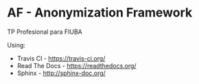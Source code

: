 # AF - Anonymization Framework
TP Profesional para FIUBA

Using:
* Travis CI - https://travis-ci.org/
* Read The Docs - https://readthedocs.org/
* Sphinx - http://sphinx-doc.org/

